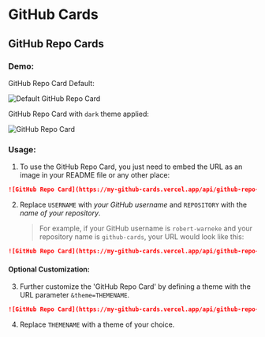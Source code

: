 # GitHub Cards


## GitHub Repo Cards

### Demo:
GitHub Repo Card Default:

![Default GitHub Repo Card](https://my-github-cards.vercel.app/api/github-repo-card?user=robert-warneke&repo=github-cards)

GitHub Repo Card with `dark` theme applied:

![GitHub Repo Card](https://my-github-cards.vercel.app/api/github-repo-card?user=robert-warneke&repo=github-cards&theme=dark)

### Usage:

1. To use the GitHub Repo Card, you just need to embed the URL as an image in your README file or any other place:

```md
![GitHub Repo Card](https://my-github-cards.vercel.app/api/github-repo-card?user=USERNAME&repo=REPOSITORY)
```

2. Replace `USERNAME` with *your GitHub username* and `REPOSITORY` with the *name of your repository*.

    > For example, if your GitHub username is `robert-warneke` and your repository name is `github-cards`, your URL would look like this:

```md
![GitHub Repo Card](https://my-github-cards.vercel.app/api/github-repo-card?user=robert-warneke&repo=github-cards)
```

#### Optional Customization:

3. Further customize the 'GitHub Repo Card' by defining a theme with the URL parameter `&theme=THEMENAME`.

```md
![GitHub Repo Card](https://my-github-cards.vercel.app/api/github-repo-card?user=USERNAME&repo=REPOSITORY&theme=THEMENAME)
```

4. Replace `THEMENAME` with a theme of your choice.